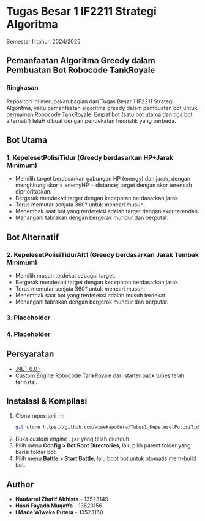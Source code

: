 # Tugas Besar 1 IF2211 Strategi Algoritma
Semester II tahun 2024/2025

## Pemanfaatan Algoritma Greedy dalam Pembuatan Bot Robocode TankRoyale

### Ringkasan
Repositori ini merupakan bagian dari Tugas Besar 1 IF2211 Strategi Algoritma, yaitu pemanfaatan algoritma greedy dalam pembuatan bot untuk permainan Robocode TankRoyale. Empat bot (satu bot utama dan tiga bot alternatif) telaH dibuat dengan pendekatan heuristik yang berbeda.

## Bot Utama
### **1. KepelesetPolisiTidur (Greedy berdasarkan HP+Jarak Minimum)**
- Memilih target berdasarkan gabungan HP (energy) dan jarak, dengan menghitung skor = enemyHP + distance; target dengan skor terendah diprioritaskan.
- Bergerak mendekati target dengan kecepatan berdasarkan jarak.
- Terus memutar senjata 360° untuk mencari musuh.
- Menembak saat bot yang terdeteksi adalah target dengan skor terendah.
- Menangani tabrakan dengan bergerak mundur dan berputar.

## Bot Alternatif
### **2. KepelesetPolisiTidurAlt1 (Greedy berdasarkan Jarak Tembak Minimum)**
- Memilih musuh terdekat sebagai target.
- Bergerak mendekati target dengan kecepatan berdasarkan jarak.
- Terus memutar senjata 360° untuk mencari musuh.
- Menembak saat bot yang terdeteksi adalah musuh terdekat.
- Menangani tabrakan dengan bergerak mundur dan berputar.

### **3. Placeholder**

### **4. Placeholder**

## Persyaratan
- [.NET 6.0+](https://dotnet.microsoft.com/download)
- [Custom Engine Robocode TankRoyale](https://github.com/Ariel-HS/tubes1-if2211-starter-pack/releases/tag/v1.0) dari starter pack tubes telah terinstal.

## Instalasi & Kompilasi
1. Clone repositori ini:
   ```sh
   git clone https://github.com/wiwekaputera/Tubes1_KepelesetPolisiTidur.git
   ```
2. Buka *custom engine* `.jar` yang telah diunduh.
3. Pilih menu **Config > Bot Root Directories**, lalu pilih parent folder yang berisi folder bot.
4. Pilih menu **Battle > Start Battle**, lalu boot bot untuk otomatis mem-build bot.

## Author
- **Naufarrel Zhafif Abhista** - 13523149
- **Hasri Fayadh Muqaffa** - 13523156
- **I Made Wiweka Putera** - 13523160
